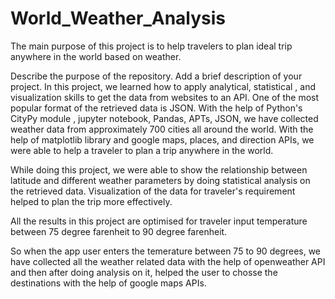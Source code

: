 # World_Weather_Analysis
The main purpose of this project is to help travelers to plan ideal trip anywhere in the world based on weather.

Describe the purpose of the repository. Add a brief description of your project.
In this project, we learned how to apply analytical, statistical , and visualization skills to get the data from websites to an API. One of the most popular format of the retrieved data is JSON. With the help of Python's CityPy module , jupyter notebook, Pandas, APTs, JSON, we have collected weather data from approximately 700 cities all around the world. With the help of matplotlib library and google maps, places, and direction APIs, we were able to help a traveler to plan a trip anywhere in the world.

While doing this project, we were able to show the relationship between latitude and different weather parameters by doing statistical analysis on the retrieved data.
Visualization of the data for traveler's requirement helped to plan the trip more effectively.

All the results in this project are optimised for traveler input temperature between 75 degree farenheit to 90 degree farenheit.

So when the app user enters the temerature between 75 to 90 degrees, we have collected all the weather related data with the help of openweather API and then after doing analysis on it, helped the user to chosse the destinations with the help of google maps APIs.

